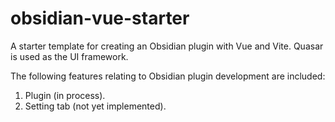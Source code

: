 # obsidian-vue-starter

A starter template for creating an Obsidian plugin with Vue and Vite. Quasar is used as the UI framework.

The following features relating to Obsidian plugin development are included:

1. Plugin (in process).
2. Setting tab (not yet implemented).

